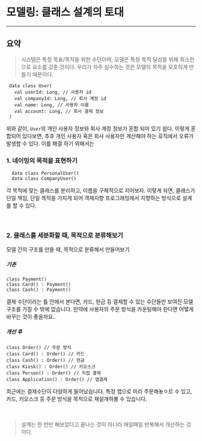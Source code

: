 # 모델링: 클래스 설계의 토대
---------------------------
## 요약 
> 시스템은 특정 목표/목적을 위한 수단이며, 모델은 특정 목적 달성을 위해 최소한으로 요소를 갖춘 것이다. 우리가 자주 실수하는 것은 모델의 목적을 모호하게 만들기 때문이다. 

 ```
  data class User(
    val userId: Long, // 사용자 id 
    val companyId: Long, // 회사 계정 id
    val name: Long, // 사용자 이름 
    val account: Long, // 회사 결제 정보 
  )
```
위와 같이, `User`의 개인 사용자 정보와 회사 계정 정보가 혼합 되어 있기 쉽다. 이렇게 혼합되어 있다보면, 추후 개인 사용자 혹은 회사 사용자만 계산해야 하는 로직에서 오류가 발생할 수 있다. 이를 해결 하기 위해서는

### 1. 네이밍의 목적을 표현하기 
```
  data class PersonalUser()
  data class CompanyUser()
 ```
각 목적에 맞는 클래스를 분리하고, 이름을 구체적으로 지어보자. 이렇게 되면, 클래스가 단일 책임, 단일 목적을 가지게 되어 객체지향 프로그래밍에서 지향하는 방식으로 설계를 할 수 있다. 
<br/>
<br/>
<br/>


### 2. 클래스를 세분화할 때, 목적으로 분류해보기
모델 간의 구조를 만들 때, 목적으로 분류해서 만들어보기

##### 기존 
```
class Payment()
class Card() : Payment()
class Cash() : Payment()
```
결제 수단이라는 틀 안에서 본다면, 카드, 현금 등 결제할 수 있는 수단들만 보여진 모델 구조를 가질 수 밖에 없습니다. 만약에 사용자의 주문 방식을 카운팅해야 한다면 어땧게 바꾸는 것이 좋을까요.. 

##### 개선 후 
```
class Order() // 주문 방식 
class Card() : Order() // 카드 
class Cash() : Order() // 현금
class Kiosk() : Order() // 키오스크
class Person() : Order() // 직접 결제
class Application() : Order() // 앱결제 
```
최근에는 결제수단이 다양하게 들어났습니다. 특정 앱으로 미리 주문해놓ㅇ르 수 있고, 카드, 키오스크 등 주문 방식을 목적으로 재설개하볼 수 있습니다. 
<br/>
<br/>
<br/>



> 설계는 한 번만 해보았다고 끝나는 것이 아니라 매일매일 반복해서 개선하는 것이다. 




